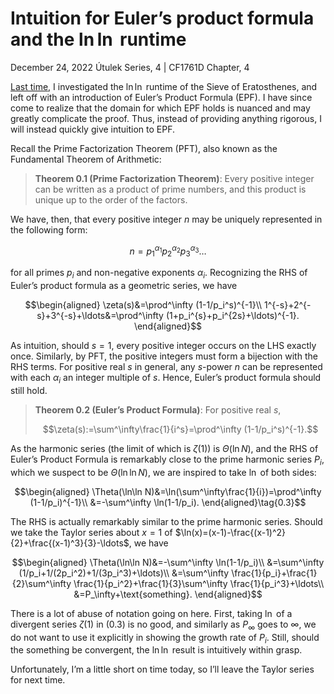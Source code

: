 <!-- emilia-snapshot-properties
Intuition for Euler’s product formula and the log-log runtime
2022/12/24
utulek
emilia-snapshot-properties -->

# Intuition for Euler’s product formula and the $\ln\ln$ runtime

December 24, 2022
Útulek Series, 4 | CF1761D Chapter, 4

[Last time](3), I investigated the $\ln\ln$ runtime of the Sieve of Eratosthenes, and left off with an introduction of Euler’s Product Formula (EPF). I have since come to realize that the domain for which EPF holds is nuanced and may greatly complicate the proof. Thus, instead of providing anything rigorous, I will instead quickly give intuition to EPF.

Recall the Prime Factorization Theorem (PFT), also known as the Fundamental Theorem of Arithmetic:

> **Theorem 0.1 (Prime Factorization Theorem)**:  Every positive integer can be written as a product of prime numbers, and this product is unique up to the order of the factors.

We have, then, that every positive integer $n$ may be uniquely represented in the following form:

$$n=p_1^{\alpha_1}p_2^{\alpha_2}p_3^{\alpha_3}\ldots$$

for all primes $p_i$ and non-negative exponents $\alpha_i$. Recognizing the RHS of Euler’s product formula as a geometric series, we have

$$\begin{aligned}
\zeta(s)&=\prod^\infty (1-1/p_i^s)^{-1}\\
1^{-s}+2^{-s}+3^{-s}+\ldots&=\prod^\infty (1+p_i^{s}+p_i^{2s}+\ldots)^{-1}.
\end{aligned}$$

As intuition, should $s=1$, every positive integer occurs on the LHS exactly once. Similarly, by PFT, the positive integers must form a bijection with the RHS terms. For positive real $s$ in general, any $s$-power $n$ can be represented with each $\alpha_i$ an integer multiple of $s$. Hence, Euler’s product formula should still hold.

> **Theorem 0.2 (Euler’s Product Formula)**: For positive real $s$,
>
> $$\zeta(s):=\sum^\infty\frac{1}{i^s}=\prod^\infty (1-1/p_i^s)^{-1}.$$

As the harmonic series (the limit of which is $\zeta(1)$) is $\Theta(\ln N)$, and the RHS of Euler’s Product Formula is remarkably close to the prime harmonic series $P_i$, which we suspect to be $\Theta(\ln\ln N)$, we are inspired to take $\ln$ of both sides:

$$\begin{aligned}
\Theta(\ln\ln N)&=\ln(\sum^\infty\frac{1}{i})=\prod^\infty (1-1/p_i)^{-1}\\
&=-\sum^\infty \ln(1-1/p_i).
\end{aligned}\tag{0.3}$$

The RHS is actually remarkably similar to the prime harmonic series. Should we take the Taylor series about $x=1$ of $\ln(x)=(x-1)-\frac{(x-1)^2}{2}+\frac{(x-1)^3}{3}-\ldots$, we have

$$\begin{aligned}
\Theta(\ln\ln N)&=-\sum^\infty \ln(1-1/p_i)\\
&=\sum^\infty (1/p_i+1/(2p_i^2)+1/(3p_i^3)+\ldots)\\
&=\sum^\infty \frac{1}{p_i}+\frac{1}{2}\sum^\infty \frac{1}{p_i^2}+\frac{1}{3}\sum^\infty \frac{1}{p_i^3}+\ldots\\
&=P_\infty+\text{something}.
\end{aligned}$$

There is a lot of abuse of notation going on here. First, taking $\ln$ of a divergent series $\zeta(1)$ in $(0.3)$ is no good, and similarly as $P_\infty$ goes to $\infty$, we do not want to use it explicitly in showing the growth rate of $P_i$. Still, should the $\text{something}$ be convergent, the $\ln\ln$ result is intuitively within grasp.

Unfortunately, I’m a little short on time today, so I’ll leave the Taylor series for next time.
